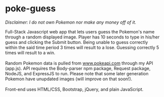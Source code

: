 # poke-guess
<i>Disclaimer: I do not own Pokemon nor make any money off of it.</i>

Full-Stack Javascript web app that lets users guess the Pokemon's name through a random displayed image. Player has 10 seconds to type in his/her guess and clicking the Submit button. Being unable to guess correctly within the said time period 3 times will result to a lose. Guessing correctly 5 times will result to a win.<br><br>
Random Pokemon data is pulled from www.pokeapi.com through my API (app.js). API requires the Body-parser npm package, Request package, NodeJS, and ExpressJS to run. Please note that some later generation Pokemon have unupdated images (will improve on that soon!).<br><br>
Front-end uses HTML/CSS, Bootstrap, jQuery, and plain JavaScript.

